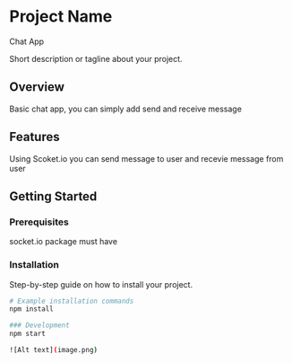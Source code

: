 # Project Name
Chat App

Short description or tagline about your project.

## Overview

Basic chat app, you can simply add send and receive message

## Features

Using Scoket.io you can send message to user and recevie message from user

## Getting Started

### Prerequisites

socket.io package must have

### Installation

Step-by-step guide on how to install your project.

```bash
# Example installation commands
npm install

### Development
npm start

![Alt text](image.png)